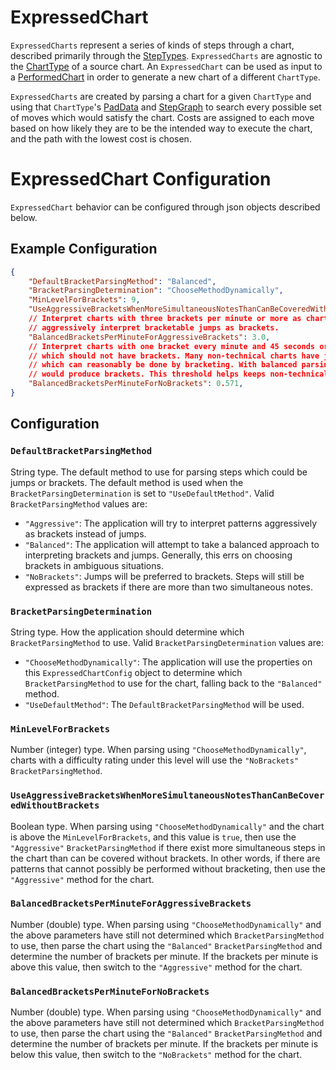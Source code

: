 # ExpressedChart

`ExpressedCharts` represent a series of kinds of steps through a chart, described primarily through the [StepTypes](StepTypes.md). `ExpressedCharts` are agnostic to the [ChartType](ChartType.md) of a source chart. An `ExpressedChart` can be used as input to a [PerformedChart](PerformedChart.md) in order to generate a new chart of a different `ChartType`.

`ExpressedCharts` are created by parsing a chart for a given `ChartType` and using that `ChartType`'s [PadData](PadData.md) and [StepGraph](StepGraphs.md) to search every possible set of moves which would satisfy the chart. Costs are assigned to each move based on how likely they are to be the intended way to execute the chart, and the path with the lowest cost is chosen.

# ExpressedChart Configuration

`ExpressedChart` behavior can be configured through json objects described below.

## Example Configuration

```json
{
	"DefaultBracketParsingMethod": "Balanced",
	"BracketParsingDetermination": "ChooseMethodDynamically",
	"MinLevelForBrackets": 9,
	"UseAggressiveBracketsWhenMoreSimultaneousNotesThanCanBeCoveredWithoutBrackets": true,
	// Interpret charts with three brackets per minute or more as charts which should
	// aggressively interpret bracketable jumps as brackets.
	"BalancedBracketsPerMinuteForAggressiveBrackets": 3.0,
	// Interpret charts with one bracket every minute and 45 seconds or less as charts
	// which should not have brackets. Many non-technical charts have jumps which patterns
	// which can reasonably be done by bracketing. With balanced parsing, these charts
	// would produce brackets. This threshold helps keeps non-technical charts bracket-free.
	"BalancedBracketsPerMinuteForNoBrackets": 0.571,
}
```

## Configuration

### `DefaultBracketParsingMethod`

String type. The default method to use for parsing steps which could be jumps or brackets. The default method is used when the `BracketParsingDetermination` is set to `"UseDefaultMethod"`. Valid `BracketParsingMethod` values are:
- `"Aggressive"`: The application will try to interpret patterns aggressively as brackets instead of jumps.
- `"Balanced"`: The application will attempt to take a balanced approach to interpreting brackets and jumps. Generally, this errs on choosing brackets in ambiguous situations.
- `"NoBrackets"`: Jumps will be preferred to brackets. Steps will still be expressed as brackets if there are more than two simultaneous notes.

### `BracketParsingDetermination`

String type. How the application should determine which `BracketParsingMethod` to use. Valid `BracketParsingDetermination` values are:
- `"ChooseMethodDynamically"`: The application will use the properties on this `ExpressedChartConfig` object to determine which `BracketParsingMethod` to use for the chart, falling back to the `"Balanced"` method.
- `"UseDefaultMethod"`: The `DefaultBracketParsingMethod` will be used.

### `MinLevelForBrackets`

Number (integer) type. When parsing using `"ChooseMethodDynamically"`, charts with a difficulty rating under this level will use the `"NoBrackets"` `BracketParsingMethod`.

### `UseAggressiveBracketsWhenMoreSimultaneousNotesThanCanBeCoveredWithoutBrackets`

Boolean type. When parsing using `"ChooseMethodDynamically"` and the chart is above the `MinLevelForBrackets`, and this value is `true`, then use the `"Aggressive"` `BracketParsingMethod` if there exist more simultaneous steps in the chart than can be covered without brackets. In other words, if there are patterns that cannot possibly be performed without bracketing, then use the `"Aggressive"` method for the chart.

### `BalancedBracketsPerMinuteForAggressiveBrackets`

Number (double) type. When parsing using `"ChooseMethodDynamically"` and the above parameters have still not determined which `BracketParsingMethod` to use, then parse the chart using the `"Balanced"` `BracketParsingMethod` and determine the number of brackets per minute. If the brackets per minute is above this value, then switch to the `"Aggressive"` method for the chart.

### `BalancedBracketsPerMinuteForNoBrackets`

Number (double) type. When parsing using `"ChooseMethodDynamically"` and the above parameters have still not determined which `BracketParsingMethod` to use, then parse the chart using the `"Balanced"` `BracketParsingMethod` and determine the number of brackets per minute. If the brackets per minute is below this value, then switch to the `"NoBrackets"` method for the chart.